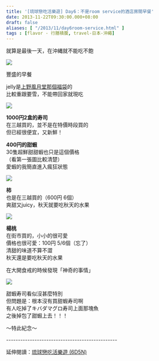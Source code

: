 ```yaml
---
title: '[琉球戀吃活樂遊] Day6：不是room service的酒店房間早餐'
date: 2013-11-22T09:30:00.000+08:00
draft: false
aliases: [ "/2013/11/day6room-service.html" ]
tags : [flavor - 行膳積腹, travel-日本-沖繩]
---
```


就算是最後一天，在沖縄就不能吃不飽  

![](/images/okinawa6a.jpg)

豐盛的早餐

  

jelly是[上野風月堂那個福袋](https://hidie.net/okinawabag/)的  
比較重跟要雪，不能帶回家就現吃

![](/images/okinawa6a1.jpg)

**1000円2盒的寿司**  
在三越買的，並不是在特價時段買的  
但已經很便宜，又新鮮！  

**400円的甜蝦**  
30隻超鮮甜甜蝦也只是這個價格  
（看第一張圖比較清楚）  
愛蝦的我簡直進入瘋狂狀態

![](/images/okinawa6a2.jpg)

**柿**  
也是在三越買的（600円 6個）  
爽甜又juicy，秋天就要吃秋天的水果

![](/images/okinawa6a3.jpg)

**楊桃**  
在街市買的，小小的很可愛  
價格也很可愛：100円 5/6個（忘了）  
清甜的味道不算不澀  
秋天還是要吃秋天的水果

  

  

在大開食戒的時候發現「神奇的事情」

![](/images/okinawa6a4.jpg)

甜蝦寿司看似沒甚麼特別  
但問題是：根本沒有買甜蝦寿司啊  
有人吃掉了キバダマグロ寿司上面那塊魚  
之後掉包了甜蝦上去！！！

～特此紀念～  
  
\-----------------------------------------------  
  
延伸閱讀：[琉球戀吃活樂遊 (6D5N)](https://hidie.net/okinawa6d5n/)
